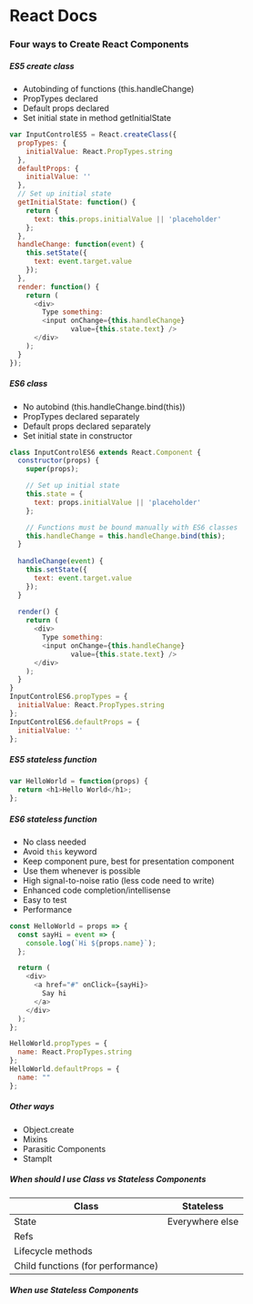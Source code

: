 # React Docs
### Four ways to Create React Components
##### ES5 create class
* Autobinding of functions (this.handleChange)
* PropTypes declared
* Default props declared
* Set initial state in method getInitialState

```javascript
var InputControlES5 = React.createClass({
  propTypes: {
    initialValue: React.PropTypes.string
  },
  defaultProps: {
    initialValue: ''
  },
  // Set up initial state
  getInitialState: function() {
    return {
      text: this.props.initialValue || 'placeholder'
    };
  },
  handleChange: function(event) {
    this.setState({
      text: event.target.value
    });
  },
  render: function() {
    return (
      <div>
        Type something:
        <input onChange={this.handleChange}
               value={this.state.text} />
      </div>
    );
  }
});
```
##### ES6 class
* No autobind (this.handleChange.bind(this))
* PropTypes declared separately
* Default props declared separately
* Set initial state in constructor

```javascript
class InputControlES6 extends React.Component {
  constructor(props) {
    super(props);

    // Set up initial state
    this.state = {
      text: props.initialValue || 'placeholder'
    };

    // Functions must be bound manually with ES6 classes
    this.handleChange = this.handleChange.bind(this);
  }
  
  handleChange(event) {
    this.setState({
      text: event.target.value
    });
  }
  
  render() {
    return (
      <div>
        Type something:
        <input onChange={this.handleChange}
               value={this.state.text} />
      </div>
    );
  }
}
InputControlES6.propTypes = {
  initialValue: React.PropTypes.string
};
InputControlES6.defaultProps = {
  initialValue: ''
};
```
##### ES5 stateless function
```javascript
var HelloWorld = function(props) {
  return <h1>Hello World</h1>;
};
```
##### ES6 stateless function
* No class needed
* Avoid `this` keyword
* Keep component pure, best for presentation component
* Use them whenever is possible 
* High signal-to-noise ratio (less code need to write)
* Enhanced code completion/intellisense
* Easy to test
* Performance

```javascript
const HelloWorld = props => {
  const sayHi = event => {
    console.log(`Hi ${props.name}`);
  };

  return (
    <div>
      <a href="#" onClick={sayHi}>
        Say hi
      </a>
    </div>
  );
};

HelloWorld.propTypes = {
  name: React.PropTypes.string
};
HelloWorld.defaultProps = {
  name: ""
};

```
##### Other ways
* Object.create
* Mixins
* Parasitic Components
* StampIt

##### When should I use  Class vs Stateless Components
| Class | Stateless  |        
| ------------- |:-------------:| 
| State      | Everywhere else | 
| Refs      |       |  
| Lifecycle methods |      | 
| Child functions (for performance) |       | 


##### When use Stateless Components






